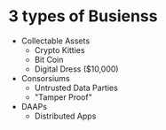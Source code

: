 # 3 types of Busienss
* Collectable Assets
    * Crypto Kitties
    * Bit Coin
    * Digital Dress ($10,000)   
* Consorsiums
    * Untrusted Data Parties
    * "Tamper Proof"
* DAAPs
    * Distributed Apps
